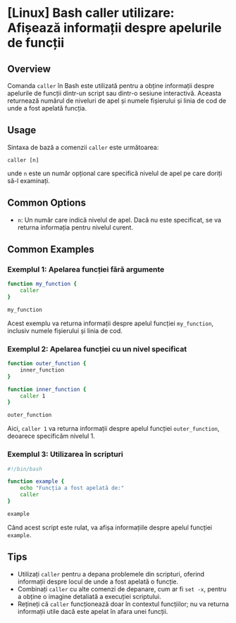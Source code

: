 # [Linux] Bash caller utilizare: Afișează informații despre apelurile de funcții

## Overview
Comanda `caller` în Bash este utilizată pentru a obține informații despre apelurile de funcții dintr-un script sau dintr-o sesiune interactivă. Aceasta returnează numărul de niveluri de apel și numele fișierului și linia de cod de unde a fost apelată funcția.

## Usage
Sintaxa de bază a comenzii `caller` este următoarea:
```
caller [n]
```
unde `n` este un număr opțional care specifică nivelul de apel pe care doriți să-l examinați.

## Common Options
- `n`: Un număr care indică nivelul de apel. Dacă nu este specificat, se va returna informația pentru nivelul curent.

## Common Examples

### Exemplul 1: Apelarea funcției fără argumente
```bash
function my_function {
    caller
}

my_function
```
Acest exemplu va returna informații despre apelul funcției `my_function`, inclusiv numele fișierului și linia de cod.

### Exemplul 2: Apelarea funcției cu un nivel specificat
```bash
function outer_function {
    inner_function
}

function inner_function {
    caller 1
}

outer_function
```
Aici, `caller 1` va returna informații despre apelul funcției `outer_function`, deoarece specificăm nivelul 1.

### Exemplul 3: Utilizarea în scripturi
```bash
#!/bin/bash

function example {
    echo "Funcția a fost apelată de:"
    caller
}

example
```
Când acest script este rulat, va afișa informațiile despre apelul funcției `example`.

## Tips
- Utilizați `caller` pentru a depana problemele din scripturi, oferind informații despre locul de unde a fost apelată o funcție.
- Combinați `caller` cu alte comenzi de depanare, cum ar fi `set -x`, pentru a obține o imagine detaliată a execuției scriptului.
- Rețineți că `caller` funcționează doar în contextul funcțiilor; nu va returna informații utile dacă este apelat în afara unei funcții.